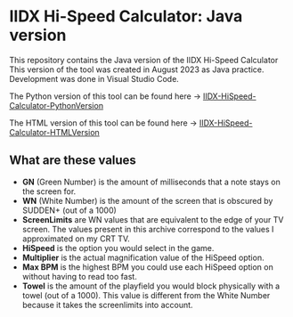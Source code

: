 # IIDX Hi-Speed Calculator: Java version
This repository contains the Java version of the IIDX Hi-Speed Calculator  
This version of the tool was created in August 2023 as Java practice.  
Development was done in Visual Studio Code.  

The Python version of this tool can be found here &#8594; [IIDX-HiSpeed-Calculator-PythonVersion](https://github.com/spicakitty/IIDX-HiSpeed-Calculator-PythonVersion)

The HTML version of this tool can be found here &#8594; [IIDX-HiSpeed-Calculator-HTMLVersion](https://github.com/spicakitty/IIDX-HiSpeed-Calculator-PythonVersion)

## What are these values
- **GN** (Green Number) is the amount of milliseconds that a note stays on the screen for.
- **WN** (White Number) is the amount of the screen that is obscured by SUDDEN+ (out of a 1000)
- **ScreenLimits** are WN values that are equivalent to the edge of your TV screen. The values present in this archive correspond to the values I approximated on my CRT TV.
- **HiSpeed** is the option you would select in the game.
- **Multiplier** is the actual magnification value of the HiSpeed option.
- **Max BPM** is the highest BPM you could use each HiSpeed option on without having to read too fast.
- **Towel** is the amount of the playfield you would block physically with a towel (out of a 1000). This value is different from the White Number because it takes the screenlimits into account.
